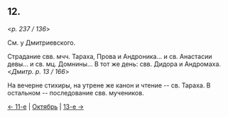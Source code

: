 
## 12.

<*p. 237 / 136*>

См. у Дмитриевского. 

Страдание свв. мчч. Тараха, Прова и Андроника... и св. Анастасии девы... и св. мц. Домнины... 
В тот же день: свв. Дидора и Андромаха.
<*Дмитр. p. 13 / 166*>

На вечерне стихиры, на утрене же канон и чтение -- св. Тараха. В остальном -- последование свв. мучеников. 

[← 11-е](10_11_GMT.ru.md) | [Октябрь](README.md#12-й) | [13-е →](10_13_GMT.ru.md)
